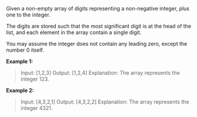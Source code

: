 Given a non-empty array of digits representing a non-negative integer, plus one to the integer.

The digits are stored such that the most significant digit is at the head of the list, and each element in the array contain a single digit.

You may assume the integer does not contain any leading zero, except the number 0 itself.

**Example 1:**

> Input: [1,2,3]
> Output: [1,2,4]
> Explanation: The array represents the integer 123.

**Example 2:**

> Input: [4,3,2,1]
> Output: [4,3,2,2]
> Explanation: The array represents the integer 4321.